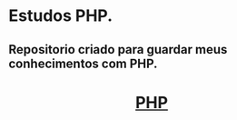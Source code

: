 # Estudos PHP.
## Repositorio criado para guardar meus conhecimentos com PHP.

<h1 align="center">
    <a href="https://pt-br.reactjs.org/](https://www.php.net/docs.php)">PHP</a>
</h1>

